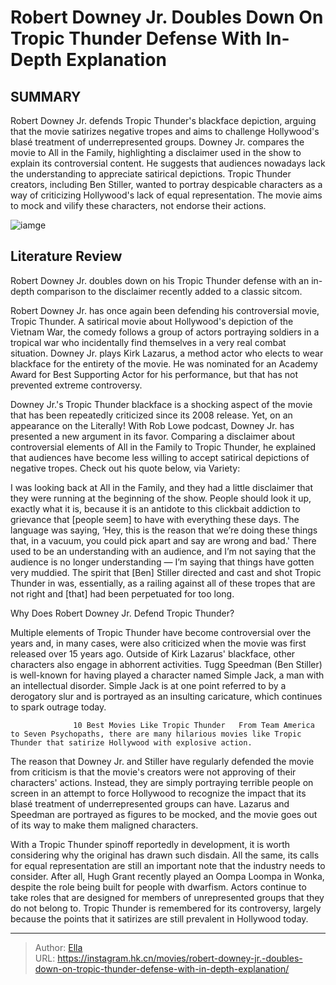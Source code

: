 # Robert Downey Jr. Doubles Down On Tropic Thunder Defense With In-Depth Explanation


## SUMMARY 



  Robert Downey Jr. defends Tropic Thunder&#39;s blackface depiction, arguing that the movie satirizes negative tropes and aims to challenge Hollywood&#39;s blasé treatment of underrepresented groups.   Downey Jr. compares the movie to All in the Family, highlighting a disclaimer used in the show to explain its controversial content. He suggests that audiences nowadays lack the understanding to appreciate satirical depictions.   Tropic Thunder creators, including Ben Stiller, wanted to portray despicable characters as a way of criticizing Hollywood&#39;s lack of equal representation. The movie aims to mock and vilify these characters, not endorse their actions.  

![iamge](https://static1.srcdn.com/wordpress/wp-content/uploads/2024/01/robert-downey-jr-in-tropic-thunder.jpg)

## Literature Review

Robert Downey Jr. doubles down on his Tropic Thunder defense with an in-depth comparison to the disclaimer recently added to a classic sitcom.




Robert Downey Jr. has once again been defending his controversial movie, Tropic Thunder. A satirical movie about Hollywood&#39;s depiction of the Vietnam War, the comedy follows a group of actors portraying soldiers in a tropical war who incidentally find themselves in a very real combat situation. Downey Jr. plays Kirk Lazarus, a method actor who elects to wear blackface for the entirety of the movie. He was nominated for an Academy Award for Best Supporting Actor for his performance, but that has not prevented extreme controversy.




Downey Jr.&#39;s Tropic Thunder blackface is a shocking aspect of the movie that has been repeatedly criticized since its 2008 release. Yet, on an appearance on the Literally! With Rob Lowe podcast, Downey Jr. has presented a new argument in its favor. Comparing a disclaimer about controversial elements of All in the Family to Tropic Thunder, he explained that audiences have become less willing to accept satirical depictions of negative tropes. Check out his quote below, via Variety:


I was looking back at All in the Family, and they had a little disclaimer that they were running at the beginning of the show. People should look it up, exactly what it is, because it is an antidote to this clickbait addiction to grievance that [people seem] to have with everything these days. The language was saying, ‘Hey, this is the reason that we’re doing these things that, in a vacuum, you could pick apart and say are wrong and bad.&#39; There used to be an understanding with an audience, and I’m not saying that the audience is no longer understanding — I’m saying that things have gotten very muddied. The spirit that [Ben] Stiller directed and cast and shot Tropic Thunder in was, essentially, as a railing against all of these tropes that are not right and [that] had been perpetuated for too long.






 Why Does Robert Downey Jr. Defend Tropic Thunder? 
          

Multiple elements of Tropic Thunder have become controversial over the years and, in many cases, were also criticized when the movie was first released over 15 years ago. Outside of Kirk Lazarus&#39; blackface, other characters also engage in abhorrent activities. Tugg Speedman (Ben Stiller) is well-known for having played a character named Simple Jack, a man with an intellectual disorder. Simple Jack is at one point referred to by a derogatory slur and is portrayed as an insulting caricature, which continues to spark outrage today.

                  10 Best Movies Like Tropic Thunder   From Team America to Seven Psychopaths, there are many hilarious movies like Tropic Thunder that satirize Hollywood with explosive action.   




The reason that Downey Jr. and Stiller have regularly defended the movie from criticism is that the movie&#39;s creators were not approving of their characters&#39; actions. Instead, they are simply portraying terrible people on screen in an attempt to force Hollywood to recognize the impact that its blasé treatment of underrepresented groups can have. Lazarus and Speedman are portrayed as figures to be mocked, and the movie goes out of its way to make them maligned characters.

With a Tropic Thunder spinoff reportedly in development, it is worth considering why the original has drawn such disdain. All the same, its calls for equal representation are still an important note that the industry needs to consider. After all, Hugh Grant recently played an Oompa Loompa in Wonka, despite the role being built for people with dwarfism. Actors continue to take roles that are designed for members of unrepresented groups that they do not belong to. Tropic Thunder is remembered for its controversy, largely because the points that it satirizes are still prevalent in Hollywood today.






---

> Author: [Ella](https://instagram.hk.cn/)  
> URL: https://instagram.hk.cn/movies/robert-downey-jr.-doubles-down-on-tropic-thunder-defense-with-in-depth-explanation/  

